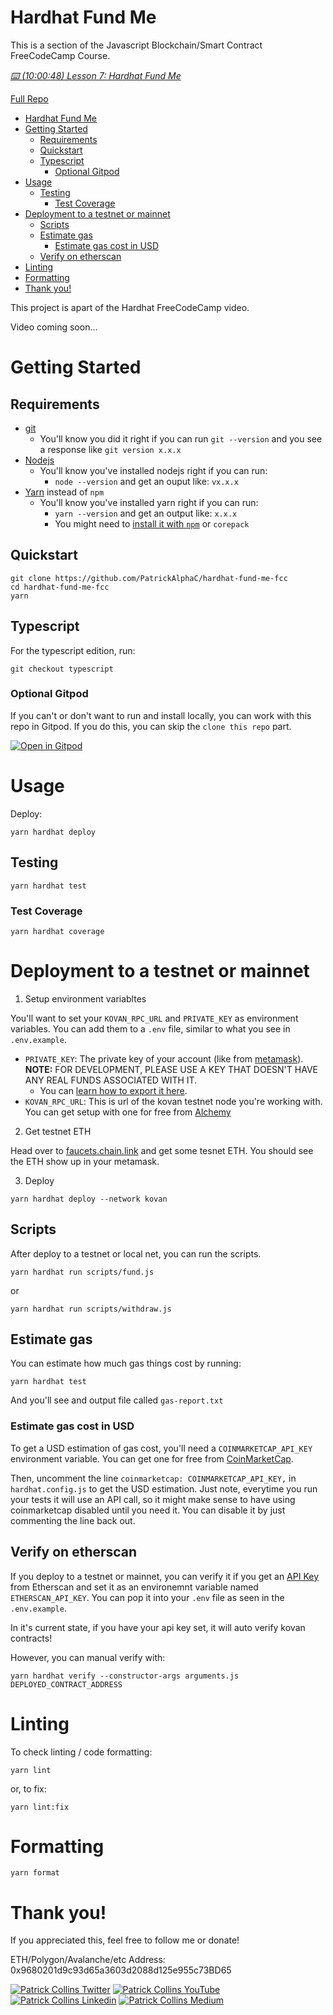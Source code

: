 # Hardhat Fund Me

This is a section of the Javascript Blockchain/Smart Contract FreeCodeCamp Course.

*[⌨️ (10:00:48) Lesson 7: Hardhat Fund Me](https://www.youtube.com/watch?v=gyMwXuJrbJQ&t=36048s)*

[Full Repo](https://github.com/smartcontractkit/full-blockchain-solidity-course-js)

- [Hardhat Fund Me](#hardhat-fund-me)
- [Getting Started](#getting-started)
  - [Requirements](#requirements)
  - [Quickstart](#quickstart)
  - [Typescript](#typescript)
    - [Optional Gitpod](#optional-gitpod)
- [Usage](#usage)
  - [Testing](#testing)
    - [Test Coverage](#test-coverage)
- [Deployment to a testnet or mainnet](#deployment-to-a-testnet-or-mainnet)
  - [Scripts](#scripts)
  - [Estimate gas](#estimate-gas)
    - [Estimate gas cost in USD](#estimate-gas-cost-in-usd)
  - [Verify on etherscan](#verify-on-etherscan)
- [Linting](#linting)
- [Formatting](#formatting)
- [Thank you!](#thank-you)

This project is apart of the Hardhat FreeCodeCamp video.

Video coming soon...

# Getting Started

## Requirements

- [git](https://git-scm.com/book/en/v2/Getting-Started-Installing-Git)
  - You'll know you did it right if you can run `git --version` and you see a response like `git version x.x.x`
- [Nodejs](https://nodejs.org/en/)
  - You'll know you've installed nodejs right if you can run:
    - `node --version` and get an ouput like: `vx.x.x`
- [Yarn](https://yarnpkg.com/getting-started/install) instead of `npm`
  - You'll know you've installed yarn right if you can run:
    - `yarn --version` and get an output like: `x.x.x`
    - You might need to [install it with `npm`](https://classic.yarnpkg.com/lang/en/docs/install/) or `corepack`

## Quickstart

```
git clone https://github.com/PatrickAlphaC/hardhat-fund-me-fcc
cd hardhat-fund-me-fcc
yarn
```

## Typescript

For the typescript edition, run:

```
git checkout typescript
```

### Optional Gitpod

If you can't or don't want to run and install locally, you can work with this repo in Gitpod. If you do this, you can skip the `clone this repo` part.

[![Open in Gitpod](https://gitpod.io/button/open-in-gitpod.svg)](https://gitpod.io/#github.com/PatrickAlphaC/hardhat-fund-me-fcc)

# Usage

Deploy:

```
yarn hardhat deploy
```

## Testing

```
yarn hardhat test
```

### Test Coverage

```
yarn hardhat coverage
```


# Deployment to a testnet or mainnet

1. Setup environment variabltes

You'll want to set your `KOVAN_RPC_URL` and `PRIVATE_KEY` as environment variables. You can add them to a `.env` file, similar to what you see in `.env.example`.

- `PRIVATE_KEY`: The private key of your account (like from [metamask](https://metamask.io/)). **NOTE:** FOR DEVELOPMENT, PLEASE USE A KEY THAT DOESN'T HAVE ANY REAL FUNDS ASSOCIATED WITH IT.
  - You can [learn how to export it here](https://metamask.zendesk.com/hc/en-us/articles/360015289632-How-to-Export-an-Account-Private-Key).
- `KOVAN_RPC_URL`: This is url of the kovan testnet node you're working with. You can get setup with one for free from [Alchemy](https://alchemy.com/?a=673c802981)

2. Get testnet ETH

Head over to [faucets.chain.link](https://faucets.chain.link/) and get some tesnet ETH. You should see the ETH show up in your metamask.

3. Deploy

```
yarn hardhat deploy --network kovan
```

## Scripts

After deploy to a testnet or local net, you can run the scripts. 

```
yarn hardhat run scripts/fund.js
```

or
```
yarn hardhat run scripts/withdraw.js
```

## Estimate gas

You can estimate how much gas things cost by running:

```
yarn hardhat test
```

And you'll see and output file called `gas-report.txt`

### Estimate gas cost in USD

To get a USD estimation of gas cost, you'll need a `COINMARKETCAP_API_KEY` environment variable. You can get one for free from [CoinMarketCap](https://pro.coinmarketcap.com/signup). 

Then, uncomment the line `coinmarketcap: COINMARKETCAP_API_KEY,` in `hardhat.config.js` to get the USD estimation. Just note, everytime you run your tests it will use an API call, so it might make sense to have using coinmarketcap disabled until you need it. You can disable it by just commenting the line back out. 


## Verify on etherscan

If you deploy to a testnet or mainnet, you can verify it if you get an [API Key](https://etherscan.io/myapikey) from Etherscan and set it as an environemnt variable named `ETHERSCAN_API_KEY`. You can pop it into your `.env` file as seen in the `.env.example`.

In it's current state, if you have your api key set, it will auto verify kovan contracts!

However, you can manual verify with:

```
yarn hardhat verify --constructor-args arguments.js DEPLOYED_CONTRACT_ADDRESS
```

# Linting

To check linting / code formatting:
```
yarn lint
```
or, to fix: 
```
yarn lint:fix
```

# Formatting 

```
yarn format
```


# Thank you!

If you appreciated this, feel free to follow me or donate!

ETH/Polygon/Avalanche/etc Address: 0x9680201d9c93d65a3603d2088d125e955c73BD65

[![Patrick Collins Twitter](https://img.shields.io/badge/Twitter-1DA1F2?style=for-the-badge&logo=twitter&logoColor=white)](https://twitter.com/PatrickAlphaC)
[![Patrick Collins YouTube](https://img.shields.io/badge/YouTube-FF0000?style=for-the-badge&logo=youtube&logoColor=white)](https://www.youtube.com/channel/UCn-3f8tw_E1jZvhuHatROwA)
[![Patrick Collins Linkedin](https://img.shields.io/badge/LinkedIn-0077B5?style=for-the-badge&logo=linkedin&logoColor=white)](https://www.linkedin.com/in/patrickalphac/)
[![Patrick Collins Medium](https://img.shields.io/badge/Medium-000000?style=for-the-badge&logo=medium&logoColor=white)](https://medium.com/@patrick.collins_58673/)

